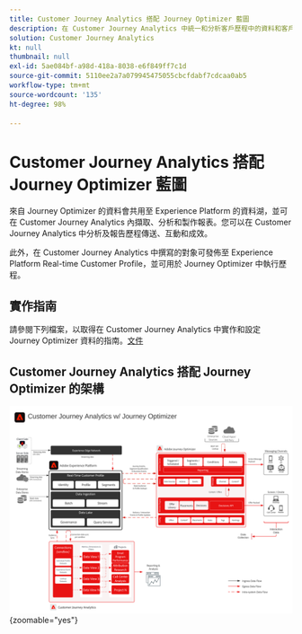 ```yaml
---
title: Customer Journey Analytics 搭配 Journey Optimizer 藍圖
description: 在 Customer Journey Analytics 中統一和分析客戶歷程中的資料和客戶行為，包括 Journey Optimizer 的傳遞和互動資料。
solution: Customer Journey Analytics
kt: null
thumbnail: null
exl-id: 5ae084bf-a98d-418a-8038-e6f849ff7c1d
source-git-commit: 5110ee2a7a079945475055cbcfdabf7cdcaa0ab5
workflow-type: tm+mt
source-wordcount: '135'
ht-degree: 98%

---
```


# Customer Journey Analytics 搭配 Journey Optimizer 藍圖

來自 Journey Optimizer 的資料會共用至 Experience Platform 的資料湖，並可在 Customer Journey Analytics 內擷取、分析和製作報表。您可以在 Customer Journey Analytics 中分析及報告歷程傳送、互動和成效。

此外，在 Customer Journey Analytics 中撰寫的對象可發佈至 Experience Platform Real-time Customer Profile，並可用於 Journey Optimizer 中執行歷程。

## 實作指南

請參閱下列檔案，以取得在 Customer Journey Analytics 中實作和設定 Journey Optimizer 資料的指南。[文件](https://experienceleague.adobe.com/docs/journey-optimizer/using/reporting/reports/sharing-overview.html?lang=zh-Hant)

## Customer Journey Analytics 搭配 Journey Optimizer 的架構

![架構圖](assets/CJA_AJO.svg){zoomable="yes"}
